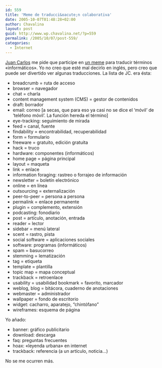 ```yaml
---
id: 559
title: 'Meme de traducci&oacute;n colaborativa'
date: 2005-10-07T01:48:28+02:00
author: Chavalina
layout: post
guid: http://www.wp.chavalina.net/?p=559
permalink: /2005/10/07/post-559/
categories:
  - Internet
---
```

<a href="http://www.usalo.blogspot.com" target="_blank">Juan Carlos</a> me pide que participe en <a href="http://usalo.blogspot.com/2005/10/meme-de-traduccin-colaborativa.html" target="_blank">un meme</a> para traducir términos «informáticos». Yo no creo que esté mal decirlo en inglés, pero creo que puede ser divertido ver algunas traducciones. La lista de JC. era ésta:

  * breadcrumb = ruta de acceso
  * browser = navegador
  * chat = charla
  * content management system (CMS) = gestor de contenidos
  * draft: borrador
  * email: correo [a secas, que para eso ya casi no se dice el &#8216;m&oacute;vil&#8217; de &#8216;teléfono m&oacute;vil&#8217;. La funci&oacute;n hereda el término]
  * eye-tracking: seguimiento de mirada
  * feed = canal, fuente
  * findability = encontrabilidad, recuperabilidad
  * form = formulario
  * freeware = gratuito, edici&oacute;n gratuita
  * hack = truco
  * hardware: componentes (informáticos)
  * home page = página principal
  * layout = maqueta
  * link = enlace
  * information foraging: rastreo o forrajeo de informaci&oacute;n
  * newsletter = bolet&iacute;n electr&oacute;nico
  * online = en l&iacute;nea
  * outsourcing = externalizaci&oacute;n
  * peer-to-peer = persona a persona
  * permalink = enlace permanente
  * plugin = complemento, extensi&oacute;n
  * podcasting: fonodiario
  * post = art&iacute;culo, anotaci&oacute;n, entrada
  * reader = lector
  * sidebar = men&uacute; lateral
  * scent = rastro, pista
  * social software = aplicaciones sociales
  * software: programas (informáticos)
  * spam = basucorreo
  * stemming = lematizaci&oacute;n
  * tag = etiqueta
  * template = plantilla
  * topic map = mapa conceptual
  * trackback = retroenlace
  * usability = usabilidad bookmark = favorito, marcador
  * weblog, blog = bitácora, cuaderno de anotaciones
  * webmaster = administrador
  * wallpaper = fondo de escritorio
  * widget: cacharro, aparatejo, &#8220;chint&oacute;fano&#8221;
  * wireframes: esquema de página

Yo a&ntilde;ado:

  * banner: gráfico publicitario
  * download: descarga
  * faq: preguntas frecuentes
  * hoax: «leyenda urbana» en internet
  * trackback: referencia (a un art&iacute;culo, noticia…)

No se me ocurren más.